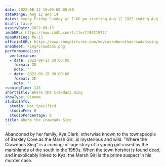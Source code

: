 ```yaml
---
date: 2022-08-12 19:00:00-05:00
dateRange: Aug 12 and 14
dates: every Friday Sunday at 7:00 pm starting Aug 12 2022 ending Aug 15 2022
draft: false
expiryDate: 2022-08-15
imdbURL: https://www.imdb.com/title/tt9411972/
mpaaRating: PG-13
officialURL: https://www.sonypictures.com/movies/wherethecrawdadssing
oneSheet: /img/crawdads.png
performanceList:
  performance:
  - date: 2022-08-13 00:00:00
    format: 2D
    note: ''
  - date: 2022-08-15 00:00:00
    format: 2D
    note: ''
runningTime: 125
shortTitle: Where the Crawdads Sing
showType: Cinema
studioInfo:
  studio: Not Specified
  studioFee: 0
  studioPercentage: 0
title: Where the Crawdads Sing
---
```


Abandoned by her family, Kya Clark, otherwise known to the townspeople of Barkley Cove as the Marsh Girl, is mysterious and wild. "Where the Crawdads Sing" is a coming-of-age story of a young girl raised by the marshlands of the south in the 1950s. When the town hotshot is found dead, and inexplicably linked to Kya, the Marsh Girl is the prime suspect in his murder case.